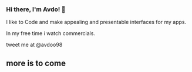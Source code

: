 ### Hi there, I'm Avdo! 👋
I like to Code and make appealing and presentable interfaces for my apps.

In my free time i  watch commercials.

tweet me at  @avdoo98

## more is to come

<!--
**avdoB/avdoB** is a ✨ _special_ ✨ repository because its `README.md` (this file) appears on your GitHub profile.


